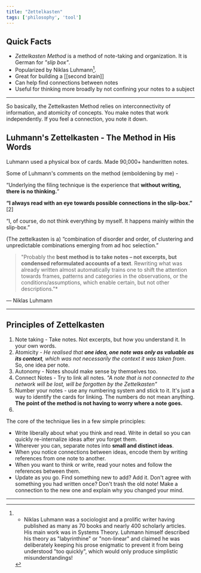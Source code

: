 ```yaml
---
title: "Zettelkasten"
tags: ['philosophy', 'tool']
---
```


## Quick Facts
- *Zettelkasten Method* is a method of note-taking and organization. It is German for *"slip box"*. 
- Popularized by Niklas Luhmann[^1]. 
- Great for building a [[second brain]] 
- Can help find connections between notes
- Useful for thinking more broadly by not confining your notes to a subject 
---

So basically, the Zettelkasten Method relies on interconnectivity of information, and atomicity of concepts. You make notes that work independently. If you feel a connection, you note it down.

## Luhmann's Zettelkasten - The Method in His Words
Luhmann used a physical box of cards. Made 90,000+ handwritten notes. 

Some of Luhmann's comments on the method (emboldening by me) - 

 “Underlying the filing technique is the experience that **without writing, there is no thinking.**”
 
 **“I always read with an eye towards possible connections in the slip-box.”** [2]
 
 “I, of course, do not think everything by myself. It happens mainly within the slip-box.”
 
 (The zettelkasten is a) “combination of disorder and order, of clustering and unpredictable combinations emerging from ad hoc selection.”

>"Probably the **best method is to take notes – not excerpts, but condensed reformulated accounts of a text**. Rewriting what was already written almost automatically trains one to shift the attention towards frames, patterns and categories in the observations, or the conditions/assumptions, which enable certain, but not other descriptions.”*
>
— Niklas Luhmann



---

## Principles of Zettelkasten

1. Note taking - Take notes. Not excerpts, but how you understand it. In your own words. 
2. Atomicity - *He realised that **one idea, one note was only as valuable as its context**, which was not necessarily the context it was taken from*. So, one idea per note.
3. Autonomy - Notes should make sense by themselves too. 
4. Connect Notes - Try to link all notes. *"A note that is not connected to the network will be lost, will be forgotten by the Zettelkasten"*
5. Number your notes - use any numbering system and stick to it. It's just a way to identify the cards for linking. The numbers do not mean anything. **The point of the method is not having to worry where a note goes.** 
6. 

The core of the technique lies in a few simple principles:
- Write liberally about what you think and read. Write in detail so you can quickly re-internalize ideas after you forget them.
- Wherever you can, separate notes into **small and distinct ideas**.
- When you notice connections between ideas, encode them by writing references from one note to another.
- When you want to think or write, read your notes and follow the references between them.
- Update as you go. Find something new to add? Add it. Don't agree with something you had written once? Don't trash the old note! Make a connection to the new one and explain why you changed your mind. 
---

[^1]: - Niklas Luhmann was a sociologist and a prolific writer having published as many as 70 books and nearly 400 scholarly articles. His main work was in Systems Theory. Luhmann himself described his theory as "labyrinthine" or "non-linear" and claimed he was deliberately keeping his prose enigmatic to prevent it from being understood "too quickly", which would only produce simplistic misunderstandings!

[^2]: - Personal note - This is what helped me the most and why I find this method pretty much life-changing. It has changed the way I process things, the way I learn things. This way, I've been more [[mindfulness|mindful]] of what I'm reading, what is important. As a result, I've been able to retain more. 
